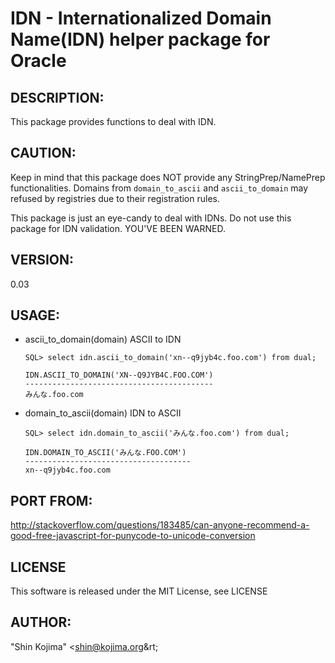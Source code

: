 # IDN - Internationalized Domain Name(IDN) helper package for Oracle

## DESCRIPTION:
This package provides functions to deal with IDN.

## CAUTION:
Keep in mind that this package does NOT provide any StringPrep/NamePrep
functionalities.  Domains from `domain_to_ascii` and `ascii_to_domain` may
refused by registries due to their registration rules.

This package is just an eye-candy to deal with IDNs.
Do not use this package for IDN validation.
YOU'VE BEEN WARNED.

## VERSION:
0.03

## USAGE:

- ascii_to_domain(domain)
    ASCII to IDN

    ```
    SQL> select idn.ascii_to_domain('xn--q9jyb4c.foo.com') from dual;

    IDN.ASCII_TO_DOMAIN('XN--Q9JYB4C.FOO.COM')
    ------------------------------------------
    みんな.foo.com
    ```

- domain_to_ascii(domain)
    IDN to ASCII

    ```
    SQL> select idn.domain_to_ascii('みんな.foo.com') from dual;

    IDN.DOMAIN_TO_ASCII('みんな.FOO.COM')
    -------------------------------------
    xn--q9jyb4c.foo.com
    ```

## PORT FROM:
http://stackoverflow.com/questions/183485/can-anyone-recommend-a-good-free-javascript-for-punycode-to-unicode-conversion

## LICENSE
This software is released under the MIT License, see LICENSE

## AUTHOR:
"Shin Kojima" &lt;shin@kojima.org&rt;
